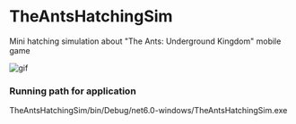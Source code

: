 # TheAntsHatchingSim

Mini hatching simulation about "The Ants: Underground Kingdom" mobile game

![gif](https://github.com/ErenMMS/TheAntsHatchingSim/blob/master/Gif.gif)

### Running path for application
TheAntsHatchingSim/bin/Debug/net6.0-windows/TheAntsHatchingSim.exe
